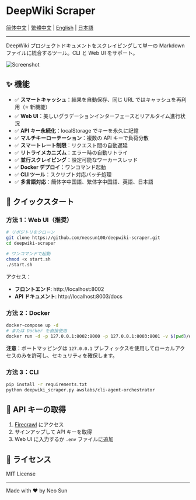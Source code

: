 # DeepWiki Scraper

[简体中文](README.zh-CN.md) | [繁體中文](README.zh-TW.md) | [English](README.en.md) | [日本語](README.ja.md)

---

DeepWiki プロジェクトドキュメントをスクレイピングして単一の Markdown ファイルに統合するツール。CLI と Web UI をサポート。

![Screenshot](screenshot.png)

## ✨ 機能

- ✅ **スマートキャッシュ**：結果を自動保存、同じ URL ではキャッシュを再利用（⭐ 新機能）
- ✅ **Web UI**：美しいグラデーションインターフェースとリアルタイム進行状況
- ✅ **API キー永続化**：localStorage でキーを永久に記憶
- ✅ **マルチキーローテーション**：複数の API キーで負荷分散
- ✅ **スマートレート制限**：リクエスト間の自動遅延
- ✅ **リトライメカニズム**：エラー時の自動リトライ
- ✅ **並行スクレイピング**：設定可能なワーカースレッド
- ✅ **Docker デプロイ**：ワンコマンド起動
- ✅ **CLI ツール**：スクリプト対応バッチ処理
- ✅ **多言語対応**：簡体字中国語、繁体字中国語、英語、日本語

## 🚀 クイックスタート

### 方法 1：Web UI（推奨）

```bash
# リポジトリをクローン
git clone https://github.com/neosun100/deepwiki-scraper.git
cd deepwiki-scraper

# ワンコマンドで起動
chmod +x start.sh
./start.sh
```

アクセス：
- **フロントエンド**: http://localhost:8002
- **API ドキュメント**: http://localhost:8003/docs

### 方法 2：Docker

```bash
docker-compose up -d
# または Docker を直接使用
docker run -d -p 127.0.0.1:8002:8000 -p 127.0.0.1:8003:8001 -v $(pwd)/output:/app/output deepwiki-scraper
```

**注意**：ポートマッピングは `127.0.0.1` プレフィックスを使用してローカルアクセスのみを許可し、セキュリティを確保します。

### 方法 3：CLI

```bash
pip install -r requirements.txt
python deepwiki_scraper.py awslabs/cli-agent-orchestrator
```

## 🔑 API キーの取得

1. [Firecrawl](https://firecrawl.dev) にアクセス
2. サインアップして API キーを取得
3. Web UI に入力するか `.env` ファイルに追加

## 📄 ライセンス

MIT License

---

Made with ❤️ by Neo Sun

